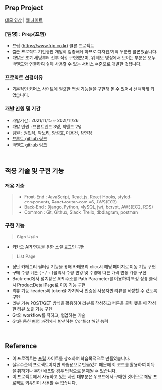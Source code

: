 ## Prep Project

[데모 영상](https://drive.google.com/file/d/1WS_sMDCiSXfQGuiVfNW02JQXhA6RRGI5/view?usp=sharing) | 
[웹 사이트](http://3.38.192.82:8000)

### [팀명] : Prep(프렙)

- 프립 (https://www.frip.co.kr) 클론 프로젝트
- 짧은 프로젝트 기간동안 개발에 집중해야 하므로 디자인/기획 부분만 클론했습니다.
- 개발은 초기 세팅부터 전부 직접 구현했으며, 위 데모 영상에서 보이는 부분은 모두 백앤드와 연결하여 실제 사용할 수 있는 서비스 수준으로 개발한 것입니다.

### 프로젝트 선정이유

- 기본적인 커머스 사이트에 필요한 핵심 기능들을 구현해 볼 수 있어서 선택하게 되었습니다.

### 개발 인원 및 기간

- 개발기간 : 2021/11/15 ~ 2021/11/26
- 개발 인원 : 프론트엔드 3명, 백엔드 2명
- 팀원 : 권민석, 박보라, 양성호, 이용건, 장연정
- [프론트 github 링크](https://github.com/wecode-bootcamp-korea/26-2nd-Prep-frontend)
- [백엔드 github 링크](https://github.com/wecode-bootcamp-korea/26-2nd-Prep-backend)

<br>

## 적용 기술 및 구현 기능

### 적용 기술

> - Front-End : JavaScript, React.js, React Hooks, styled-components, React-router-dom v6, AWS(EC2)
> - Back-End : Django, Python, MySQL, jwt, bcrypt, AWS(EC2, RDS)
> - Common : Git, Github, Slack, Trello, dbdiagram, postman

### 구현 기능

> Sign Up/In

- 카카오 API 연동을 통한 소셜 로그인 구현

> List Page

  - 상단 카테고리 필터링 기능을 통해 카테코리 click시 
    해당 페이지로 이동 기능 구현
  - 구매 수량 버튼 ( - / + )클릭시 수량 반영 및 수량에 따른 
     가격 변동 기능 구현
  - Back-end에서 넘겨받은 API 주소를 Path Parameter를
    이용하여 특정 상품 클릭시 ProductDetailPage로 이동 
    기능 구현
  - 리뷰 기능 headers에 token을 가져와서 인증된 사용자만
     리뷰를 작성할 수 있도록 구현
  - 리뷰 기능 POST/GET 방식을 활용하여 리뷰를 작성하고
     버튼을 클릭 했을 때 작성한 리뷰 노출 기능 구현
  - Git의 workflow를 익히고, 협업하는 기술
  - Git을 통한 협업 과정에서 발생하는 Conflict 해결 능력
<br>

## Reference

- 이 프로젝트는 [프립](https://www.frip.co.kr) 사이트를 참조하여 학습목적으로 만들었습니다.
- 실무수준의 프로젝트이지만 학습용으로 만들었기 때문에 이 코드를 활용하여 이득을 취하거나 무단 배포할 경우 법적으로 문제될 수 있습니다.
- 이 프로젝트에서 사용하고 있는 사진 대부분은 위코드에서 구매한 것이므로 해당 프로젝트 외부인이 사용할 수 없습니다.
